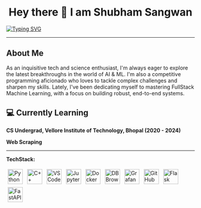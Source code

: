 
<h1 align="center">Hey there 👋 I am Shubham Sangwan  </h1>

   [![Typing SVG](https://readme-typing-svg.herokuapp.com?center=true&lines=ML+Developer+%26+Fullstack+Enthusiast)](https://git.io/typing-svg)

---

<h2>About Me</h2>

As an inquisitive tech and science enthusiast, I'm always eager to explore the latest breakthroughs in the world of AI & ML. I'm also a competitive programming aficionado who loves to tackle complex challenges and sharpen my skills. Lately, I've been dedicating myself to mastering FullStack Machine Learning, with a focus on building robust, end-to-end systems.


## 💻 Currently Learning

__CS Undergrad, Vellore Institute of Technology, Bhopal (2020 - 2024)__

__Web Scraping__

---
**TechStack:**

<p align="left">
  <img src="https://img.icons8.com/color/48/000000/python.png" alt="Python" height="40" style="vertical-align:top; margin:4px">
  <img src="https://img.icons8.com/color/48/000000/c-plus-plus-logo.png" alt="C++" height="40" style="vertical-align:top; margin:4px">
  <img src="https://img.icons8.com/color/48/000000/visual-studio-code-2019.png" alt="VS Code" height="40" style="vertical-align:top; margin:4px">
  <img src="https://img.icons8.com/color/48/000000/jupyter-notebook.png" alt="Jupyter" height="40" style="vertical-align:top; margin:4px">
  <img src="https://img.icons8.com/color/48/000000/docker.png" alt="Docker" height="40" style="vertical-align:top; margin:4px">
  <img src="https://img.icons8.com/color/48/000000/db-browser.png" alt="DB Browser" height="40" style="vertical-align:top; margin:4px">
  <img src="https://img.icons8.com/color/48/000000/grafana.png" alt="Grafana" height="40" style="vertical-align:top; margin:4px">
  <img src="https://img.icons8.com/fluent/48/000000/github.png" alt="GitHub" height="40" style="vertical-align:top; margin:4px">
  <img src="https://img.icons8.com/officel/40/000000/flask.png" alt="Flask" height="40" style="vertical-align:top; margin:4px">
  <img src="https://img.icons8.com/color/48/000000/fastapi.png" alt="FastAPI" height="40" style="vertical-align:top; margin:4px">
</p>
